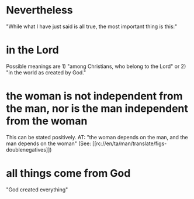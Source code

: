 # Nevertheless

"While what I have just said is all true, the most important thing is this:"

# in the Lord

Possible meanings are 1) "among Christians, who belong to the Lord" or 2) "in the world as created by God."

# the woman is not independent from the man, nor is the man independent from the woman

This can be stated positively. AT: "the woman depends on the man, and the man depends on the woman" (See: [[rc://en/ta/man/translate/figs-doublenegatives]])

# all things come from God

"God created everything"